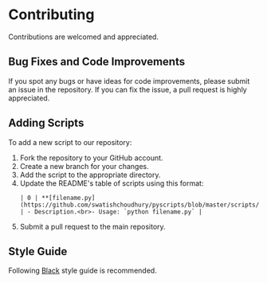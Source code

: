 
# Contributing

Contributions are welcomed and appreciated.

## Bug Fixes and Code Improvements

If you spot any bugs or have ideas for code improvements, please submit an issue in the repository. If you can fix the issue, a pull request is highly appreciated.

## Adding Scripts

To add a new script to our repository:


1. Fork the repository to your GitHub account.
2. Create a new branch for your changes.
3. Add the script to the appropriate directory.
4. Update the README's table of scripts using this format:
   ```
   | 0 | **[filename.py](https://github.com/swatishchoudhury/pyscripts/blob/master/scripts/filename.py)** | - Description.<br>- Usage: `python filename.py` |
   ```
5. Submit a pull request to the main repository.
## Style Guide

Following [Black](https://black.readthedocs.io/en/stable/) style guide is recommended.
